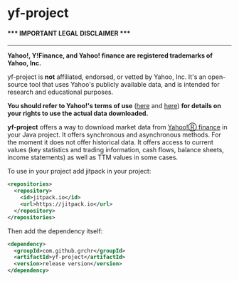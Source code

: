 # yf-project

#### \*\*\* IMPORTANT LEGAL DISCLAIMER \*\*\*

---

**Yahoo!, Y!Finance, and Yahoo! finance are registered trademarks of
Yahoo, Inc.**

yf-project is **not** affiliated, endorsed, or vetted by Yahoo, Inc. It's
an open-source tool that uses Yahoo's publicly available data, and is
intended for research and educational purposes.

**You should refer to Yahoo!'s terms of use**
([here](https://legal.yahoo.com/us/en/yahoo/terms/otos/index.html) and
[here](https://policies.yahoo.com/us/en/yahoo/terms/index.htm)) **for
details on your rights to use the actual data downloaded.**

**yf-project** offers a way to download market data from [Yahoo!Ⓡ finance](https://finance.yahoo.com) in your Java project.
It offers synchronous and asynchronous methods. For the moment it does not offer historical data. It offers access to current values (key statistics and trading information, cash flows, balance sheets, income statements) as well as TTM values in some cases.

To use in your project add jitpack in your project:
```xml
<repositories>
  <repository>
    <id>jitpack.io</id>
    <url>https://jitpack.io</url>
  </repository>
</repositories>
```
 Then add the dependency itself:
```xml
<dependency>
  <groupId>com.github.grchr</groupId>
  <artifactId>yf-project</artifactId>
  <version>release version</version>
</dependency>
```

